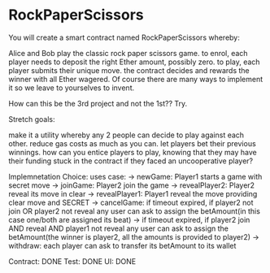 # RockPaperScissors
You will create a smart contract named RockPaperScissors whereby:

Alice and Bob play the classic rock paper scissors game.
to enrol, each player needs to deposit the right Ether amount, possibly zero.
to play, each player submits their unique move.
the contract decides and rewards the winner with all Ether wagered.
Of course there are many ways to implement it so we leave to yourselves to invent.

How can this be the 3rd project and not the 1st?? Try.

Stretch goals:

make it a utility whereby any 2 people can decide to play against each other.
reduce gas costs as much as you can.
let players bet their previous winnings.
how can you entice players to play, knowing that they may have their funding stuck in the contract if they faced an uncooperative player?


Implemnetation Choice:
uses case:
 -> newGame:      Player1 starts a game with secret move
 -> joinGame:      Player2 join the game
 -> revealPlayer2: Player2 reveal its move in clear
 -> revealPlayer1: Player1 reveal the move providing clear move and SECRET
 -> cancelGame:    if timeout expired, if player2 not join OR player2 not reveal any user can ask to assign the betAmount(in this case one/both are assigned its beat)
 ->                if timeout expired, if player2 join AND reveal AND player1 not reveal any user can ask to assign the betAmount(the winner is player2, all the amounts is provided to player2)
 -> withdraw:      each player can ask to transfer its betAmount to its wallet


Contract: DONE
Test: DONE
UI: DONE
